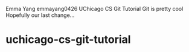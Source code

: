 Emma Yang emmayang0426
UChicago CS Git Tutorial
Git is pretty cool 
Hopefully our last change...
# uchicago-cs-git-tutorial
